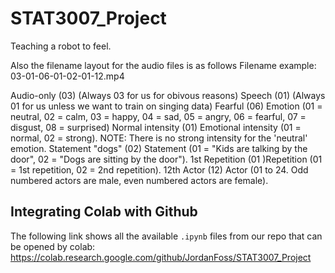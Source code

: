 # STAT3007_Project
Teaching a robot to feel. 

Also the filename layout for the audio files is as follows
Filename example: 03-01-06-01-02-01-12.mp4 

Audio-only (03) (Always 03 for us for obivous reasons)
Speech (01) (Always 01 for us unless we want to train on singing data)
Fearful (06) Emotion (01 = neutral, 02 = calm, 03 = happy, 04 = sad, 05 = angry, 06 = fearful, 07 = disgust, 08 = surprised)
Normal intensity (01) Emotional intensity (01 = normal, 02 = strong). NOTE: There is no strong intensity for the 'neutral' emotion.
Statement "dogs" (02) Statement (01 = "Kids are talking by the door", 02 = "Dogs are sitting by the door").
1st Repetition (01 )Repetition (01 = 1st repetition, 02 = 2nd repetition).
12th Actor (12) Actor (01 to 24. Odd numbered actors are male, even numbered actors are female).

## Integrating Colab with Github
The following link shows all the available <code>.ipynb</code> files from our repo that can be opened by colab:
https://colab.research.google.com/github/JordanFoss/STAT3007_Project
